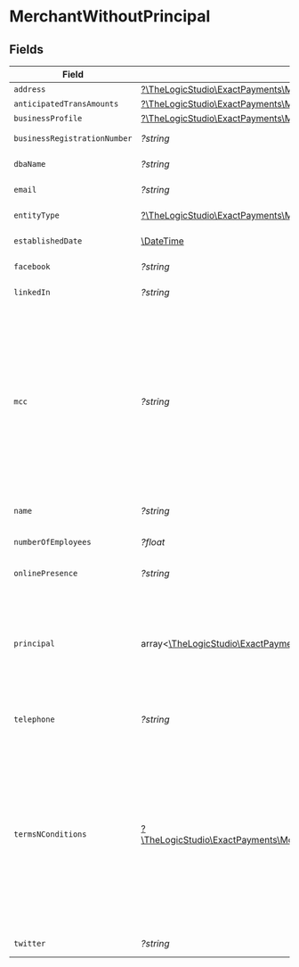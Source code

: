 # MerchantWithoutPrincipal


## Fields

| Field                                                                                                                                                                                                                                                     | Type                                                                                                                                                                                                                                                      | Required                                                                                                                                                                                                                                                  | Description                                                                                                                                                                                                                                               | Example                                                                                                                                                                                                                                                   |
| --------------------------------------------------------------------------------------------------------------------------------------------------------------------------------------------------------------------------------------------------------- | --------------------------------------------------------------------------------------------------------------------------------------------------------------------------------------------------------------------------------------------------------- | --------------------------------------------------------------------------------------------------------------------------------------------------------------------------------------------------------------------------------------------------------- | --------------------------------------------------------------------------------------------------------------------------------------------------------------------------------------------------------------------------------------------------------- | --------------------------------------------------------------------------------------------------------------------------------------------------------------------------------------------------------------------------------------------------------- |
| `address`                                                                                                                                                                                                                                                 | [?\TheLogicStudio\ExactPayments\Models\Shared\UpdatableAddress](../../models/shared/UpdatableAddress.md)                                                                                                                                                  | :heavy_minus_sign:                                                                                                                                                                                                                                        | N/A                                                                                                                                                                                                                                                       |                                                                                                                                                                                                                                                           |
| `anticipatedTransAmounts`                                                                                                                                                                                                                                 | [?\TheLogicStudio\ExactPayments\Models\Shared\UpdatableAnticipatedTransAmounts](../../models/shared/UpdatableAnticipatedTransAmounts.md)                                                                                                                  | :heavy_minus_sign:                                                                                                                                                                                                                                        | N/A                                                                                                                                                                                                                                                       |                                                                                                                                                                                                                                                           |
| `businessProfile`                                                                                                                                                                                                                                         | [?\TheLogicStudio\ExactPayments\Models\Shared\UpdatableBusinessProfile](../../models/shared/UpdatableBusinessProfile.md)                                                                                                                                  | :heavy_minus_sign:                                                                                                                                                                                                                                        | N/A                                                                                                                                                                                                                                                       |                                                                                                                                                                                                                                                           |
| `businessRegistrationNumber`                                                                                                                                                                                                                              | *?string*                                                                                                                                                                                                                                                 | :heavy_minus_sign:                                                                                                                                                                                                                                        | Tax identifier of the Business.                                                                                                                                                                                                                           | 888596928                                                                                                                                                                                                                                                 |
| `dbaName`                                                                                                                                                                                                                                                 | *?string*                                                                                                                                                                                                                                                 | :heavy_minus_sign:                                                                                                                                                                                                                                        | Doing Business As Name.                                                                                                                                                                                                                                   | Acme Trading                                                                                                                                                                                                                                              |
| `email`                                                                                                                                                                                                                                                   | *?string*                                                                                                                                                                                                                                                 | :heavy_minus_sign:                                                                                                                                                                                                                                        | Contact Email of the Business.                                                                                                                                                                                                                            | business-email@acmecorp.com                                                                                                                                                                                                                               |
| `entityType`                                                                                                                                                                                                                                              | [?\TheLogicStudio\ExactPayments\Models\Shared\MerchantWithoutPrincipalEntityType](../../models/shared/MerchantWithoutPrincipalEntityType.md)                                                                                                              | :heavy_minus_sign:                                                                                                                                                                                                                                        | Entity Type of the Business.                                                                                                                                                                                                                              | LLC                                                                                                                                                                                                                                                       |
| `establishedDate`                                                                                                                                                                                                                                         | [\DateTime](https://www.php.net/manual/en/class.datetime.php)                                                                                                                                                                                             | :heavy_minus_sign:                                                                                                                                                                                                                                        | Business Established Date.                                                                                                                                                                                                                                | 2021-07-21T16:24:22.678Z                                                                                                                                                                                                                                  |
| `facebook`                                                                                                                                                                                                                                                | *?string*                                                                                                                                                                                                                                                 | :heavy_minus_sign:                                                                                                                                                                                                                                        | Facebook link of the Business.                                                                                                                                                                                                                            | www.facebook.com/acmecorp                                                                                                                                                                                                                                 |
| `linkedIn`                                                                                                                                                                                                                                                | *?string*                                                                                                                                                                                                                                                 | :heavy_minus_sign:                                                                                                                                                                                                                                        | LinkedIn link of the Business.                                                                                                                                                                                                                            | www.linkedin.com/in/acmecorp                                                                                                                                                                                                                              |
| `mcc`                                                                                                                                                                                                                                                     | *?string*                                                                                                                                                                                                                                                 | :heavy_minus_sign:                                                                                                                                                                                                                                        | The [Merchant Category Codes](/operations/listMerchantCategoryCodes) of the Organization or Account. Prohibited or high-risk MCC codes are identified by Exact and are marked accordingly. Prohibited accounts are immediately declined while onboarding. | 1761                                                                                                                                                                                                                                                      |
| `name`                                                                                                                                                                                                                                                    | *?string*                                                                                                                                                                                                                                                 | :heavy_minus_sign:                                                                                                                                                                                                                                        | The Name of the Business.                                                                                                                                                                                                                                 | Acme Corp                                                                                                                                                                                                                                                 |
| `numberOfEmployees`                                                                                                                                                                                                                                       | *?float*                                                                                                                                                                                                                                                  | :heavy_minus_sign:                                                                                                                                                                                                                                        | Number of Employees of the Business.                                                                                                                                                                                                                      | 100                                                                                                                                                                                                                                                       |
| `onlinePresence`                                                                                                                                                                                                                                          | *?string*                                                                                                                                                                                                                                                 | :heavy_minus_sign:                                                                                                                                                                                                                                        | Website URL of the Business.                                                                                                                                                                                                                              | www.acmecorp.com                                                                                                                                                                                                                                          |
| `principal`                                                                                                                                                                                                                                               | array<[\TheLogicStudio\ExactPayments\Models\Shared\MerchantWithoutPrincipalPrincipal](../../models/shared/MerchantWithoutPrincipalPrincipal.md)>                                                                                                          | :heavy_minus_sign:                                                                                                                                                                                                                                        | The details for the Principal owner(s) of the Business. This field will always be an empty array since this endpoint doesn't support listing of all Principals.                                                                                           |                                                                                                                                                                                                                                                           |
| `telephone`                                                                                                                                                                                                                                               | *?string*                                                                                                                                                                                                                                                 | :heavy_minus_sign:                                                                                                                                                                                                                                        | Telephone Number of the Business.                                                                                                                                                                                                                         | 2255441120                                                                                                                                                                                                                                                |
| `termsNConditions`                                                                                                                                                                                                                                        | [?\TheLogicStudio\ExactPayments\Models\Shared\MerchantWithoutPrincipalTermsNConditions](../../models/shared/MerchantWithoutPrincipalTermsNConditions.md)                                                                                                  | :heavy_minus_sign:                                                                                                                                                                                                                                        | Whether the Organization or Account has agreed to the Terms and Conditions. This field will be available in response only when the termsNConditions were sent to exact payments when the Onboarding Application was created.                              |                                                                                                                                                                                                                                                           |
| `twitter`                                                                                                                                                                                                                                                 | *?string*                                                                                                                                                                                                                                                 | :heavy_minus_sign:                                                                                                                                                                                                                                        | Twitter link of the Business.                                                                                                                                                                                                                             | www.twitter.com/acmecorp                                                                                                                                                                                                                                  |